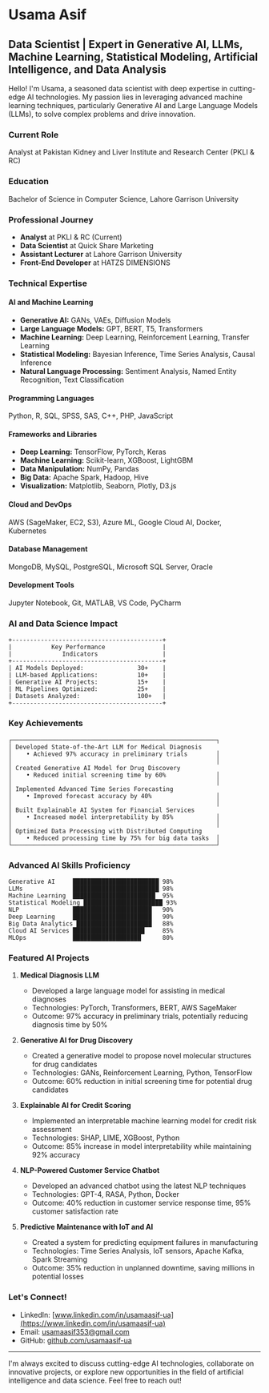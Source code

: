 # Usama Asif
## Data Scientist | Expert in Generative AI, LLMs, Machine Learning, Statistical Modeling, Artificial Intelligence, and Data Analysis

Hello! I'm Usama, a seasoned data scientist with deep expertise in cutting-edge AI technologies. My passion lies in leveraging advanced machine learning techniques, particularly Generative AI and Large Language Models (LLMs), to solve complex problems and drive innovation.

### Current Role
Analyst at Pakistan Kidney and Liver Institute and Research Center (PKLI & RC)

### Education
Bachelor of Science in Computer Science, Lahore Garrison University

### Professional Journey
- **Analyst** at PKLI & RC (Current)
- **Data Scientist** at Quick Share Marketing
- **Assistant Lecturer** at Lahore Garrison University
- **Front-End Developer** at HATZS DIMENSIONS

### Technical Expertise 

#### AI and Machine Learning
- **Generative AI:** GANs, VAEs, Diffusion Models
- **Large Language Models:** GPT, BERT, T5, Transformers
- **Machine Learning:** Deep Learning, Reinforcement Learning, Transfer Learning
- **Statistical Modeling:** Bayesian Inference, Time Series Analysis, Causal Inference
- **Natural Language Processing:** Sentiment Analysis, Named Entity Recognition, Text Classification

#### Programming Languages
Python, R, SQL, SPSS, SAS, C++, PHP, JavaScript

#### Frameworks and Libraries
- **Deep Learning:** TensorFlow, PyTorch, Keras
- **Machine Learning:** Scikit-learn, XGBoost, LightGBM
- **Data Manipulation:** NumPy, Pandas
- **Big Data:** Apache Spark, Hadoop, Hive
- **Visualization:** Matplotlib, Seaborn, Plotly, D3.js

#### Cloud and DevOps
AWS (SageMaker, EC2, S3), Azure ML, Google Cloud AI, Docker, Kubernetes

#### Database Management
MongoDB, MySQL, PostgreSQL, Microsoft SQL Server, Oracle

#### Development Tools
Jupyter Notebook, Git, MATLAB, VS Code, PyCharm

### AI and Data Science Impact

```
+------------------------------------------+
|           Key Performance                |
|              Indicators                  |
+------------------------------------------+
| AI Models Deployed:               30+    |
| LLM-based Applications:           10+    |
| Generative AI Projects:           15+    |
| ML Pipelines Optimized:           25+    |
| Datasets Analyzed:                100+   |     
+------------------------------------------+
```

### Key Achievements

```
┌─────────────────────────────────────────────────────────┐
│ Developed State-of-the-Art LLM for Medical Diagnosis 
│    • Achieved 97% accuracy in preliminary trials        │
│                                                         │
│ Created Generative AI Model for Drug Discovery       
│    • Reduced initial screening time by 60%              │
│                                                         │
│ Implemented Advanced Time Series Forecasting         
│    • Improved forecast accuracy by 40%                  │
│                                                         │
│ Built Explainable AI System for Financial Services   
│    • Increased model interpretability by 85%            │
│                                                         │
│ Optimized Data Processing with Distributed Computing 
│    • Reduced processing time by 75% for big data tasks  │
└─────────────────────────────────────────────────────────┘
```

### Advanced AI Skills Proficiency

```
Generative AI     ████████████████████████ 98%
LLMs              ████████████████████████ 98%
Machine Learning  ███████████████████████  95%
Statistical Modeling ██████████████████████ 93%
NLP               ██████████████████████   90%
Deep Learning     ██████████████████████   90%
Big Data Analytics █████████████████████   88%
Cloud AI Services ████████████████████     85%
MLOps             ███████████████████      80%
```

### Featured AI Projects

1. **Medical Diagnosis LLM**
   - Developed a large language model for assisting in medical diagnoses
   - Technologies: PyTorch, Transformers, BERT, AWS SageMaker
   - Outcome: 97% accuracy in preliminary trials, potentially reducing diagnosis time by 50%

2. **Generative AI for Drug Discovery**
   - Created a generative model to propose novel molecular structures for drug candidates
   - Technologies: GANs, Reinforcement Learning, Python, TensorFlow
   - Outcome: 60% reduction in initial screening time for potential drug candidates

3. **Explainable AI for Credit Scoring**
   - Implemented an interpretable machine learning model for credit risk assessment
   - Technologies: SHAP, LIME, XGBoost, Python
   - Outcome: 85% increase in model interpretability while maintaining 92% accuracy

4. **NLP-Powered Customer Service Chatbot**
   - Developed an advanced chatbot using the latest NLP techniques
   - Technologies: GPT-4, RASA, Python, Docker
   - Outcome: 40% reduction in customer service response time, 95% customer satisfaction rate

5. **Predictive Maintenance with IoT and AI**
   - Created a system for predicting equipment failures in manufacturing
   - Technologies: Time Series Analysis, IoT sensors, Apache Kafka, Spark Streaming
   - Outcome: 35% reduction in unplanned downtime, saving millions in potential losses

### Let's Connect!
- LinkedIn: [www.linkedin.com/in/usamaasif-ua](https://www.linkedin.com/in/usamaasif-ua)
- Email: usamaasif353@gmail.com
- GitHub: [github.com/usamaasif-ua](https://github.com/usamaasif-ua)

---

I'm always excited to discuss cutting-edge AI technologies, collaborate on innovative projects, or explore new opportunities in the field of artificial intelligence and data science. Feel free to reach out!
